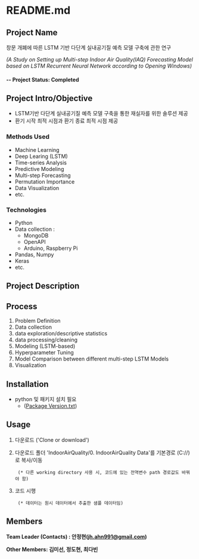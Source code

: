 # README.md


## Project Name
창문 개폐에 따른 LSTM 기반 다단계 실내공기질 예측 모델 구축에 관한 연구

*(A Study on Setting up Multi-step Indoor Air Quality(IAQ) Forecasting Model based on LSTM Recurrent Neural Network according to Opening Windows)*

#### -- Project Status: Completed

## Project Intro/Objective
* LSTM기반 다단계 실내공기질 예측 모델 구축을 통한 재실자를 위한 솔루션 제공 
* 환기 시작 최적 시점과 환기 종료 최적 시점 제공

### Methods Used
* Machine Learning
* Deep Learing (LSTM)
* Time-series Analysis
* Predictive Modeling
* Multi-step Forecasting
* Permutation Importance
* Data Visualization
* etc.

### Technologies
* Python
* Data collection :
    - MongoDB
    - OpenAPI
    - Arduino, Raspberry Pi
* Pandas, Numpy
* Keras
* etc. 

## Project Description

## Process

1. Problem Definition
2. Data collection
3. data exploration/descriptive statistics
4. data processing/cleaning
5. Modeling (LSTM-based)
6. Hyperparameter Tuning
7. Model Comparison between different multi-step LSTM Models
8. Visualization 

## Installation
* python 및 패키지 설치 필요
    - ([Package Version.txt](https://github.com/Ahn-Project/IndoorAirQuality/blob/master/Package%20Version.txt))

## Usage
1. 다운로드 ('Clone or download')
2. 다운로드 폴더 'IndoorAirQuality/0. IndoorAirQuality Data'를 기본경로 (C://)로 복사/이동
        
        (* 다른 working directory 사용 시, 코드에 있는 전역변수 path 경로값도 바꿔야 함)
3. 코드 시행
        
        (* 데이터는 원시 데이터에서 추출한 샘플 데이터임)

## Members

**Team Leader (Contacts) : 안정현(jh.ahn991@gmail.com)**

**Other Members: 김미선, 정도현, 최다빈**


